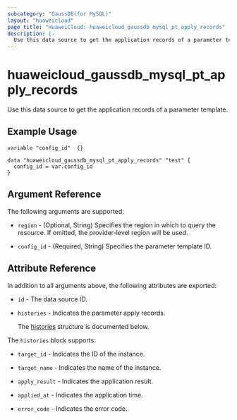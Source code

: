 ```yaml
---
subcategory: "GaussDB(for MySQL)"
layout: "huaweicloud"
page_title: "HuaweiCloud: huaweicloud_gaussdb_mysql_pt_apply_records"
description: |-
  Use this data source to get the application records of a parameter template.
---
```


# huaweicloud_gaussdb_mysql_pt_apply_records

Use this data source to get the application records of a parameter template.

## Example Usage

```hcl
variable "config_id"  {}

data "huaweicloud_gaussdb_mysql_pt_apply_records" "test" {
  config_id = var.config_id
}
```

## Argument Reference

The following arguments are supported:

* `region` - (Optional, String) Specifies the region in which to query the resource.
  If omitted, the provider-level region will be used.

* `config_id` - (Required, String) Specifies the parameter template ID.

## Attribute Reference

In addition to all arguments above, the following attributes are exported:

* `id` - The data source ID.

* `histories` - Indicates the parameter apply records.

  The [histories](#histories_struct) structure is documented below.

<a name="histories_struct"></a>
The `histories` block supports:

* `target_id` - Indicates the ID of the instance.

* `target_name` - Indicates the name of the instance.

* `apply_result` - Indicates the application result.

* `applied_at` - Indicates the application time.

* `error_code` - Indicates the error code.
